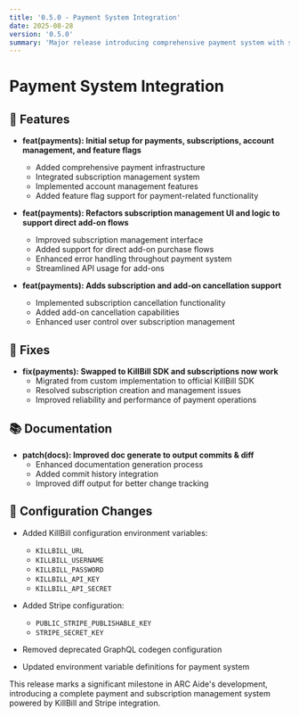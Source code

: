 ```yaml
---
title: '0.5.0 - Payment System Integration'
date: 2025-08-28
version: '0.5.0'
summary: 'Major release introducing comprehensive payment system with subscription management, KillBill integration, and add-on support'
---
```


# Payment System Integration

## 🎉 Features

- **feat(payments): Initial setup for payments, subscriptions, account management, and feature flags**

  - Added comprehensive payment infrastructure
  - Integrated subscription management system
  - Implemented account management features
  - Added feature flag support for payment-related functionality

- **feat(payments): Refactors subscription management UI and logic to support direct add-on flows**

  - Improved subscription management interface
  - Added support for direct add-on purchase flows
  - Enhanced error handling throughout payment system
  - Streamlined API usage for add-ons

- **feat(payments): Adds subscription and add-on cancellation support**
  - Implemented subscription cancellation functionality
  - Added add-on cancellation capabilities
  - Enhanced user control over subscription management

## 🐛 Fixes

- **fix(payments): Swapped to KillBill SDK and subscriptions now work**
  - Migrated from custom implementation to official KillBill SDK
  - Resolved subscription creation and management issues
  - Improved reliability and performance of payment operations

## 📚 Documentation

- **patch(docs): Improved doc generate to output commits & diff**
  - Enhanced documentation generation process
  - Added commit history integration
  - Improved diff output for better change tracking

## 🔧 Configuration Changes

- Added KillBill configuration environment variables:

  - `KILLBILL_URL`
  - `KILLBILL_USERNAME`
  - `KILLBILL_PASSWORD`
  - `KILLBILL_API_KEY`
  - `KILLBILL_API_SECRET`

- Added Stripe configuration:

  - `PUBLIC_STRIPE_PUBLISHABLE_KEY`
  - `STRIPE_SECRET_KEY`

- Removed deprecated GraphQL codegen configuration
- Updated environment variable definitions for payment system

This release marks a significant milestone in ARC Aide's development, introducing a complete payment and subscription management system powered by KillBill and Stripe integration.
